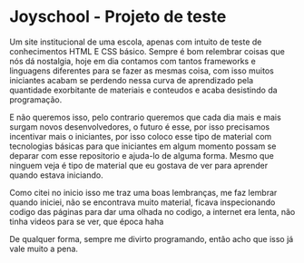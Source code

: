 # Joyschool - Projeto de teste 

Um site institucional de uma escola, apenas com intuito de teste de conhecimentos HTML E CSS básico.
Sempre é bom relembrar coisas que nós dá nostalgia, hoje em dia contamos com tantos frameworks e linguagens diferentes para se fazer as mesmas coisa, com isso muitos iniciantes acabam se perdendo nessa curva de aprendizado pela quantidade exorbitante de materiais e conteudos e acaba desistindo da programação.

E não queremos isso, pelo contrario queremos que cada dia mais e mais surgam novos desenvolvedores, o futuro é esse, por isso precisamos incentivar mais o iniciantes, por isso coloco esse tipo de material com tecnologias básicas para que iniciantes em algum momento possam se deparar com esse repositorio e ajuda-lo de alguma forma. Mesmo que ninguem veja é tipo de material que eu gostava de ver para aprender quando estava iniciando.

Como citei no inicio isso me traz uma boas lembranças, me faz lembrar quando iniciei, não se encontrava muito material, ficava inspecionando codigo das páginas para dar uma olhada no codigo, a internet era lenta, não tinha videos para se ver, que época haha

De qualquer forma, sempre me divirto programando, então acho que isso já vale muito a pena.
